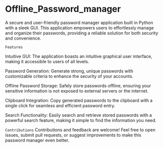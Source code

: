 # Offline_Password_manager


A secure and user-friendly password manager application built in Python with a sleek GUI. This application empowers users to effortlessly manage and organize their passwords, providing a reliable solution for both security and convenience.

``Features``

Intuitive GUI: The application boasts an intuitive graphical user interface, making it accessible to users of all levels.

Password Generation: Generate strong, unique passwords with customizable criteria to enhance the security of your accounts.

Offline Password Storage: Safely store passwords offline, ensuring your sensitive information is not exposed to external servers or the internet.

Clipboard Integration: Copy generated passwords to the clipboard with a single click for seamless and efficient password entry.

Search Functionality: Easily search and retrieve stored passwords with a powerful search feature, making it simple to find the information you need.


``Contributions``
Contributions and feedback are welcome! Feel free to open issues, submit pull requests, or suggest improvements to make this password manager even better.
